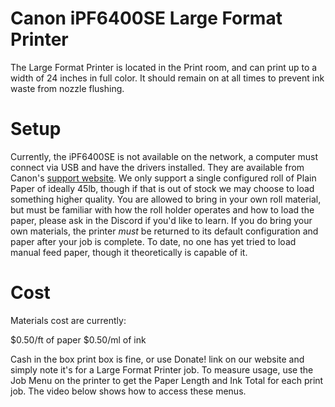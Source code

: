 # Canon iPF6400SE Large Format Printer

The Large Format Printer is located in the Print room, and can print up to a width of 24 inches in full color. It should remain on at all times to prevent ink waste from nozzle flushing.

# Setup

Currently, the iPF6400SE is not available on the network, a computer must connect via USB and have the drivers installed.  They are available from Canon's [support website](https://www.usa.canon.com/support/p/imageprograf-ipf6400).  We only support a single configured roll of Plain Paper of ideally 45lb, though if that is out of stock 
we may choose to load something higher quality.  You are allowed to bring in your own roll material, but must be familiar with how the roll holder operates and how to load the paper, please ask in the Discord if you'd like to learn. If you do bring your own materials, the printer *must* be returned 
to its default configuration and paper after your job is complete.  To date, no one has yet tried to load manual feed paper, though it theoretically is capable of it.

# Cost

Materials cost are currently:

$0.50/ft of paper
$0.50/ml of ink

Cash in the box print box is fine, or use Donate! link on our website and simply note it's for a Large Format Printer job.
To measure usage, use the Job Menu on the printer to get the Paper Length and Ink Total for each print job. The video below shows how to access these menus.